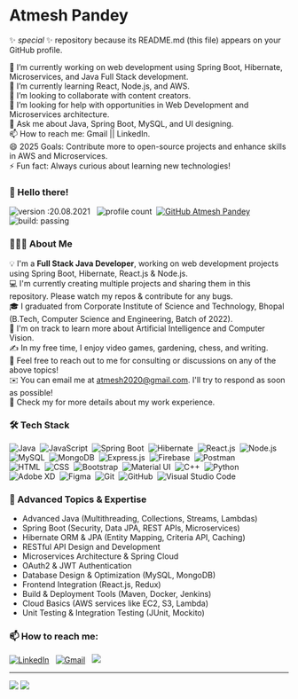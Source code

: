 # Atmesh Pandey

✨ _special_ ✨ repository because its README.md (this file) appears on your GitHub profile.

🔭 I’m currently working on web development using Spring Boot, Hibernate, Microservices, and Java Full Stack development.  
🌱 I’m currently learning React, Node.js, and AWS.  
👯 I’m looking to collaborate with content creators.  
🤔 I’m looking for help with opportunities in Web Development and Microservices architecture.  
💬 Ask me about Java, Spring Boot, MySQL, and UI designing.  
📫 How to reach me: Gmail || LinkedIn.  
😄 2025 Goals: Contribute more to open-source projects and enhance skills in AWS and Microservices.  
⚡ Fun fact: Always curious about learning new technologies!

### 👋 Hello there!

![version :20.08.2021](https://img.shields.io/badge/version-20.08.2021-informational) &nbsp;
![profile count](https://komarev.com/ghpvc/?username=atmesh-pandey&color=red)&nbsp;
[![GitHub Atmesh Pandey](https://img.shields.io/github/followers/atmesh-pandey?label=follow&style=social)](https://github.com/atmesh-pandey)&nbsp;
![build: passing](https://img.shields.io/badge/build-passing-success)

### 👨🏻‍💻 About Me

💡 I'm a **Full Stack Java Developer**, working on web development projects using Spring Boot, Hibernate, React.js & Node.js.  
💻 I'm currently creating multiple projects and sharing them in this repository. Please watch my repos & contribute for any bugs.  
🎓 I graduated from Corporate Institute of Science and Technology, Bhopal (B.Tech, Computer Science and Engineering, Batch of 2022).  
🌱 I'm on track to learn more about Artificial Intelligence and Computer Vision.  
✍️ In my free time, I enjoy video games, gardening, chess, and writing.  
💬 Feel free to reach out to me for consulting or discussions on any of the above topics!  
✉️ You can email me at atmesh2020@gmail.com. I'll try to respond as soon as possible!  
📄 Check my <!--[Resume](https://)--> for more details about my work experience.

### 🛠 Tech Stack

![Java](https://img.shields.io/badge/-Java-05122A?style=flat&logo=java)&nbsp;
![JavaScript](https://img.shields.io/badge/-JavaScript-05122A?style=flat&logo=javascript)&nbsp;
![Spring Boot](https://img.shields.io/badge/-Spring%20Boot-05122A?style=flat&logo=springboot)&nbsp;
![Hibernate](https://img.shields.io/badge/-Hibernate-05122A?style=flat&logo=hibernate)&nbsp;
![React.js](https://img.shields.io/badge/-React-05122A?style=flat&logo=react)&nbsp;
![Node.js](https://img.shields.io/badge/-Node.js-05122A?style=flat&logo=nodedotjs&logoColor=white)&nbsp;
![MySQL](https://img.shields.io/badge/-MySQL-05122A?style=flat&logo=mysql)&nbsp;
![MongoDB](https://img.shields.io/badge/-MongoDB-05122A?style=flat&logo=mongodb)&nbsp;
![Express.js](https://img.shields.io/badge/-Express.js-05122A?style=flat&logo=express)&nbsp;
![Firebase](https://img.shields.io/badge/-Firebase-05122A?style=flat&logo=firebase)&nbsp;
![Postman](https://img.shields.io/badge/-Postman-05122A?style=flat&logo=postman)&nbsp;  
![HTML](https://img.shields.io/badge/-HTML-05122A?style=flat&logo=html5)&nbsp;
![CSS](https://img.shields.io/badge/-CSS-05122A?style=flat&logo=css3&logoColor=1572B6)&nbsp;
![Bootstrap](https://img.shields.io/badge/-Bootstrap-05122A?style=flat&logo=bootstrap&logoColor=563D7C)&nbsp;
![Material UI](https://img.shields.io/badge/-Material%20UI-05122A?style=flat&logo=mui&logoColor=white)&nbsp;
![C++](https://img.shields.io/badge/-C++-05122A?style=flat&logo=c%2B%2B&logoColor=00599C)&nbsp;
![Python](https://img.shields.io/badge/-Python-05122A?style=flat&logo=python)&nbsp;
![Adobe XD](https://img.shields.io/badge/-Adobe%20XD-05122A?style=flat&logo=adobexd&logoColor=FF61F6)&nbsp;
![Figma](https://img.shields.io/badge/-Figma-05122A?style=flat&logo=figma)&nbsp;
![Git](https://img.shields.io/badge/-Git-05122A?style=flat&logo=git)&nbsp;
![GitHub](https://img.shields.io/badge/-GitHub-05122A?style=flat&logo=github)&nbsp;
![Visual Studio Code](https://img.shields.io/badge/-Visual%20Studio%20Code-05122A?style=flat&logo=visual-studio-code&logoColor=007ACC)&nbsp;

### 🚀 Advanced Topics & Expertise

- Advanced Java (Multithreading, Collections, Streams, Lambdas)  
- Spring Boot (Security, Data JPA, REST APIs, Microservices)  
- Hibernate ORM & JPA (Entity Mapping, Criteria API, Caching)  
- RESTful API Design and Development  
- Microservices Architecture & Spring Cloud  
- OAuth2 & JWT Authentication  
- Database Design & Optimization (MySQL, MongoDB)  
- Frontend Integration (React.js, Redux)  
- Build & Deployment Tools (Maven, Docker, Jenkins)  
- Cloud Basics (AWS services like EC2, S3, Lambda)  
- Unit Testing & Integration Testing (JUnit, Mockito)  

### 📫 How to reach me:

<a href="https://www.linkedin.com/in/atmesh-pandey/"><img alt="LinkedIn" src="https://img.shields.io/badge/linkedin%20-%230077B5.svg?&style=flat&logo=linkedin&logoColor=white"/></a> &nbsp;
<a href="mailto:atmesh2020@gmail.com"><img alt="Gmail" src="https://img.shields.io/badge/Gmail-D14836?style=flat&logo=gmail&logoColor=white" /></a> &nbsp;
<a href="https://instagram.com/atmesh.pandey"><img src="https://img.shields.io/badge/-@atmesh.pandey-E4405F?style=flat&logo=Instagram&logoColor=white"/></a> &nbsp;

---

<img src="https://github-readme-stats.vercel.app/api?username=atmesh-pandey" />  
<img src="https://github-readme-stats.vercel.app/api/top-langs/?username=atmesh-pandey" />

